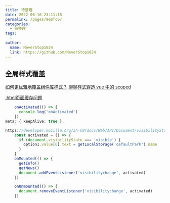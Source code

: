 ```yaml
---
title: 待整理
date: 2022-06-16 23:11:18
permalink: /pages/9ebfc6/
categories:
  - 待整理
tags:
  - 
author: 
  name: NeverStop1024
  link: https://github.com/NeverStop1024
---
```


## 全局样式覆盖
[如何更优雅地覆盖组件库样式？](https://juejin.cn/post/7097210680532533285)
[聊聊样式穿透 vue 中的 scoped](https://juejin.cn/post/7083051766874374174)

[.html页面缓存问题](https://blog.csdn.net/CamilleZJ/article/details/120308461)

```typescript
    onActivated(() => {
      console.log('onActivated')
    })
meta: { keepAlive: true },

```

```typescript
https://developer.mozilla.org/zh-CN/docs/Web/API/Document/visibilityState
    const activated = () => {
      if (document.visibilityState === 'visible') {
        option1.value[0].text = getLocalStorage('defaultPark').name
      }
    }
    onMounted(() => {
      getInfo()
      getNews()
      document.addEventListener('visibilitychange', activated)
    })

    onUnmounted(() => {
      document.removeEventListener('visibilitychange', activated)
    })
```
